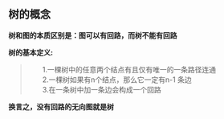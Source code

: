 ## 树的概念

**树和图的本质区别是：图可以有回路，而树不能有回路**

**树的基本定义:**  
> &ensp;&ensp;&ensp;&ensp;1.一棵树中的任意两个结点有且仅有唯一的一条路径连通  
> &ensp;&ensp;&ensp;&ensp;2.一棵树如果有n个结点，那么它一定有n-1
> 条边  
> &ensp;&ensp;&ensp;&ensp;3.在一条树中加一条边会构成一个回路

**换言之，没有回路的无向图就是树**
